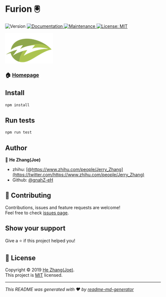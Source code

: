 
<h1 align="left">Furion 🖲️</h1>
<p>
  <img alt="Version" src="https://img.shields.io/badge/version-0.1.0-blue.svg?cacheSeconds=2592000" />
  <a href="https://github.com/gnahZ-eH/Furion/blob/master/README.md">
    <img alt="Documentation" src="https://img.shields.io/badge/documentation-yes-brightgreen.svg" target="_blank" />
  </a>
  <a href="https://github.com/kefranabg/readme-md-generator/graphs/commit-activity">
    <img alt="Maintenance" src="https://img.shields.io/badge/Maintained%3F-yes-green.svg" target="_blank" />
  </a>
  <a href="https://github.com/gnahZ-eH/Furion/blob/master/LICENSE">
    <img alt="License: MIT" src="https://img.shields.io/badge/License-MIT-yellow.svg" target="_blank" />
  </a>
</p>

![Furion](src/main/resources/logo.png)
### 🏠 [Homepage](https://github.com/gnahZ-eH/Furion)

## Install

```sh
npm install
```

## Run tests

```sh
npm run test
```

## Author

👤 **He Zhang(Joe)**

* zhihu: [@https://www.zhihu.com/people/Jerry_Zhang](https://twitter.com/https://www.zhihu.com/people/Jerry_Zhang)
* Github: [@gnahZ-eH](https://github.com/gnahZ-eH)

## 🤝 Contributing

Contributions, issues and feature requests are welcome!<br />Feel free to check [issues page](https://github.com/gnahZ-eH/Furion/issues).

## Show your support

Give a ⭐️ if this project helped you!

## 📝 License

Copyright © 2019 [He Zhang(Joe)](https://github.com/gnahZ-eH).<br />
This project is [MIT](https://github.com/gnahZ-eH/Furion/blob/master/LICENSE) licensed.

***
_This README was generated with ❤️ by [readme-md-generator](https://github.com/kefranabg/readme-md-generator)_